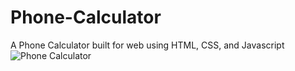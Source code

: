 # Phone-Calculator
A Phone Calculator built for web using HTML, CSS, and Javascript
![Phone Calculator](https://imgur.com/a/2bQ4rx6.png)

